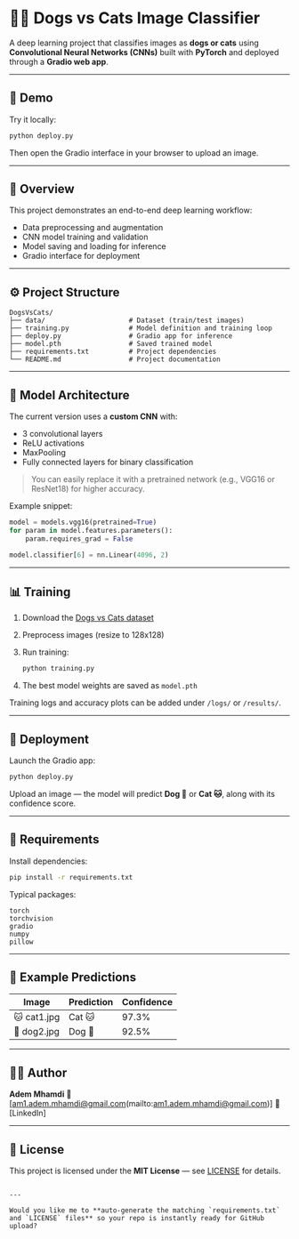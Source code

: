 # 🐶🐱 Dogs vs Cats Image Classifier

A deep learning project that classifies images as **dogs or cats** using **Convolutional Neural Networks (CNNs)** built with **PyTorch** and deployed through a **Gradio web app**.

---

## 📸 Demo
Try it locally:
```bash
python deploy.py
````

Then open the Gradio interface in your browser to upload an image.

---

## 🧠 Overview

This project demonstrates an end-to-end deep learning workflow:

* Data preprocessing and augmentation
* CNN model training and validation
* Model saving and loading for inference
* Gradio interface for deployment

---

## ⚙️ Project Structure

```
DogsVsCats/
├── data/                     # Dataset (train/test images)
├── training.py               # Model definition and training loop
├── deploy.py                 # Gradio app for inference
├── model.pth                 # Saved trained model
├── requirements.txt          # Project dependencies
└── README.md                 # Project documentation
```

---

## 🧩 Model Architecture

The current version uses a **custom CNN** with:

* 3 convolutional layers
* ReLU activations
* MaxPooling
* Fully connected layers for binary classification

> You can easily replace it with a pretrained network (e.g., VGG16 or ResNet18) for higher accuracy.

Example snippet:

```python
model = models.vgg16(pretrained=True)
for param in model.features.parameters():
    param.requires_grad = False

model.classifier[6] = nn.Linear(4096, 2)
```

---

## 📊 Training

1. Download the [Dogs vs Cats dataset](https://www.kaggle.com/c/dogs-vs-cats/data)
2. Preprocess images (resize to 128x128)
3. Run training:

   ```bash
   python training.py
   ```
4. The best model weights are saved as `model.pth`

Training logs and accuracy plots can be added under `/logs/` or `/results/`.

---

## 🚀 Deployment

Launch the Gradio app:

```bash
python deploy.py
```

Upload an image — the model will predict **Dog 🐶** or **Cat 🐱**, along with its confidence score.

---

## 🧾 Requirements

Install dependencies:

```bash
pip install -r requirements.txt
```

Typical packages:

```
torch
torchvision
gradio
numpy
pillow
```

---

## 🧪 Example Predictions

| Image       | Prediction | Confidence |
| ----------- | ---------- | ---------- |
| 🐱 cat1.jpg | Cat 🐱     | 97.3%      |
| 🐶 dog2.jpg | Dog 🐶     | 92.5%      |

---

## 🧑‍💻 Author

**Adem Mhamdi**
📧 [am1.adem.mhamdi@gmail.com(mailto:am1.adem.mhamdi@gmail.com)]
💼 [LinkedIn]

---

## 📜 License

This project is licensed under the **MIT License** — see [LICENSE](LICENSE) for details.

```

---

Would you like me to **auto-generate the matching `requirements.txt` and `LICENSE` files** so your repo is instantly ready for GitHub upload?
```

